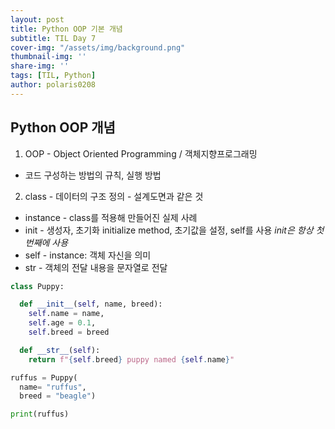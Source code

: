 ```yaml
---
layout: post
title: Python OOP 기본 개념
subtitle: TIL Day 7
cover-img: "/assets/img/background.png"
thumbnail-img: ''
share-img: ''
tags: [TIL, Python]
author: polaris0208
---
```


## Python OOP 개념

1. OOP - Object Oriented Programming / 객체지향프로그래밍
* 코드 구성하는 방법의 규칙, 실행 방법

2. class - 데이터의 구조 정의 - 설계도면과 같은 것
* instance - class를 적용해 만들어진 실제 사례
* init - 생성자, 초기화 initialize method, 초기값을 설정, self를 사용
_init은 항상 첫번째에 사용_
* self - instance: 객체 자신을 의미
* str - 객체의 전달 내용을 문자열로 전달

```py
class Puppy:

  def __init__(self, name, breed):
    self.name = name,
    self.age = 0.1,
    self.breed = breed

  def __str__(self):
    return f"{self.breed} puppy named {self.name}"

ruffus = Puppy(
  name= "ruffus", 
  breed = "beagle")

print(ruffus)
```
